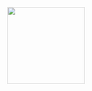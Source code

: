 <div align="center">
  <a href="https://github.com/Jorgeluisreis">
  <img height="180em" src="https://github-readme-stats.vercel.app/api?username=Jorgeluisreis&show_icons=true&theme=dark&include_all_commits=true&count_private=true"/>
</div>
